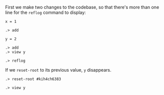 First we make two changes to the codebase, so that there's more than one line
for the `reflog` command to display:

```unison
x = 1
```
```ucm
.> add
```
```unison
y = 2
```
```ucm
.> add
.> view y
```
```ucm
.> reflog
```

If we `reset-root` to its previous value, `y` disappears.
```ucm
.> reset-root #kih4ch6383
```
```ucm:error
.> view y
```
